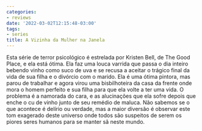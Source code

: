 ```yaml
---
categories:
- reviews
date: '2022-03-02T12:15:48-03:00'
tags:
- series
title: A Vizinha da Mulher na Janela
---
```


Esta série de terror psicológico é estrelada por Kristen Bell, de The Good Place, e ela está ótima. Ela faz uma louca varrida que passa o dia inteiro bebendo vinho como suco de uva e se recusa a aceitar o trágico final da vida de sua filha e o divórcio com o marido. Ela é uma ótima pintora, mas parou de trabalhar e agora virou uma bisbilhoteira da casa da frente onde mora o homem perfeito e sua filha para que ela volte a ter uma vida. O problema é a namorada do cara, e as alucinações que ela sofre depois que enche o cu de vinho junto de seu remédio de maluca. Não sabemos se o que acontece é delírio ou verdade, mas a maior diversão é observar este tom exagerado deste universo onde todos são suspeitos de serem os piores seres humanos para se manter sã neste mundo.
